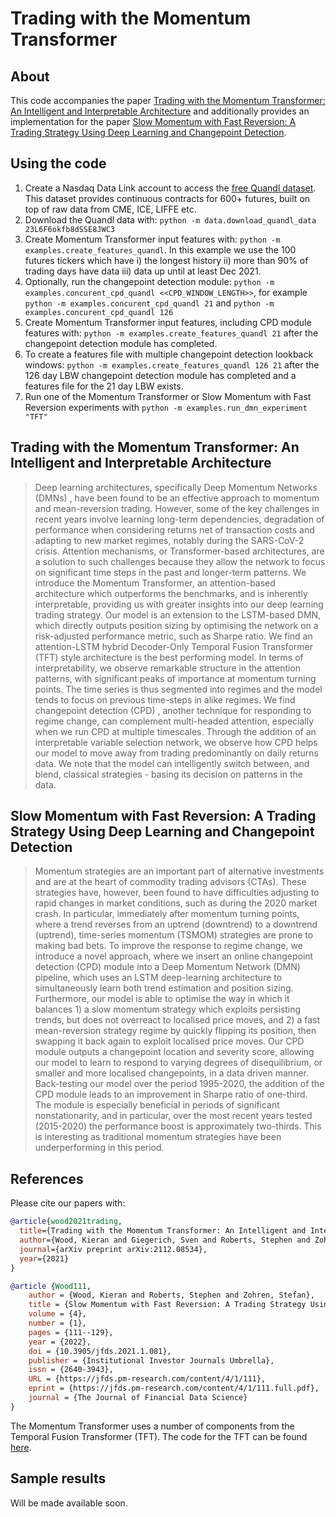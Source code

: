 # Trading with the Momentum Transformer
## About
This code accompanies the paper [Trading with the Momentum Transformer: An Intelligent and Interpretable Architecture](https://arxiv.org/pdf/2112.08534.pdf) and additionally provides an implementation for the paper [Slow Momentum with Fast Reversion: A Trading Strategy Using Deep Learning and Changepoint Detection](https://arxiv.org/pdf/2105.13727.pdf). 

## Using the code
1. Create a Nasdaq Data Link account to access the [free Quandl dataset](https://data.nasdaq.com/data/CHRIS-wiki-continuous-futures/documentation). This dataset provides continuous contracts for 600+ futures, built on top of raw data from CME, ICE, LIFFE etc.
2. Download the Quandl data with: `python -m data.download_quandl_data 23L6F6okfb8dSSE8JWC3`
3. Create Momentum Transformer input features with: `python -m examples.create_features_quandl`. In this example we use the 100 futures tickers which have i) the longest history ii) more than 90% of trading days have data iii) data up until at least Dec 2021.
4. Optionally, run the changepoint detection module: `python -m examples.concurent_cpd_quandl <<CPD_WINDOW_LENGTH>>`, for example `python -m examples.concurent_cpd_quandl 21` and `python -m examples.concurent_cpd_quandl 126`
5. Create Momentum Transformer input features, including CPD module features with: `python -m examples.create_features_quandl 21` after the changepoint detection module has completed.
6. To create a features file with multiple changepoint detection lookback windows: `python -m examples.create_features_quandl 126 21` after the 126 day LBW changepoint detection module has completed and a features file for the 21 day LBW exists.
7. Run one of the Momentum Transformer or Slow Momentum with Fast Reversion experiments with `python -m examples.run_dmn_experiment "TFT"`

## Trading with the Momentum Transformer: An Intelligent and Interpretable Architecture
> Deep learning architectures, specifically Deep Momentum Networks (DMNs) , have been found to be an effective approach to momentum and mean-reversion trading. However, some of the key challenges in recent years involve learning long-term dependencies, degradation of performance when considering returns net of transaction costs and adapting to new market regimes, notably during the SARS-CoV-2 crisis. Attention mechanisms, or Transformer-based architectures, are a solution to such challenges because they allow the network to focus on significant time steps in the past and longer-term patterns. We introduce the Momentum Transformer, an attention-based architecture which outperforms the benchmarks, and is inherently interpretable, providing us with greater insights into our deep learning trading strategy. Our model is an extension to the LSTM-based DMN, which directly outputs position sizing by optimising the network on a risk-adjusted performance metric, such as Sharpe ratio. We find an attention-LSTM hybrid Decoder-Only Temporal Fusion Transformer (TFT) style architecture is the best performing model. In terms of interpretability, we observe remarkable structure in the attention patterns, with significant peaks of importance at momentum turning points. The time series is thus segmented into regimes and the model tends to focus on previous time-steps in alike regimes. We find changepoint detection (CPD) , another technique for responding to regime change, can complement multi-headed attention, especially when we run CPD at multiple timescales. Through the addition of an interpretable variable selection network, we observe how CPD helps our model to move away from trading predominantly on daily returns data. We note that the model can intelligently switch between, and blend, classical strategies - basing its decision on patterns in the data.

## Slow Momentum with Fast Reversion: A Trading Strategy Using Deep Learning and Changepoint Detection
> Momentum strategies are an important part of alternative investments and are at the heart of commodity trading advisors (CTAs). These strategies have, however, been found to have difficulties adjusting to rapid changes in market conditions, such as during the 2020 market crash. In particular, immediately after momentum turning points, where a trend reverses from an uptrend (downtrend) to a downtrend (uptrend), time-series momentum (TSMOM) strategies are prone to making bad bets. To improve the response to regime change, we introduce a novel approach, where we insert an online changepoint detection (CPD) module into a Deep Momentum Network (DMN) pipeline, which uses an LSTM deep-learning architecture to simultaneously learn both trend estimation and position sizing. Furthermore, our model is able to optimise the way in which it balances 1) a slow momentum strategy which exploits persisting trends, but does not overreact to localised price moves, and 2) a fast mean-reversion strategy regime by quickly flipping its position, then swapping it back again to exploit localised price moves. Our CPD module outputs a changepoint location and severity score, allowing our model to learn to respond to varying degrees of disequilibrium, or smaller and more localised changepoints, in a data driven manner. Back-testing our model over the period 1995-2020, the addition of the CPD module leads to an improvement in Sharpe ratio of one-third. The module is especially beneficial in periods of significant nonstationarity, and in particular, over the most recent years tested (2015-2020) the performance boost is approximately two-thirds. This is interesting as traditional momentum strategies have been underperforming in this period.


## References
Please cite our papers with:
```bib
@article{wood2021trading,
  title={Trading with the Momentum Transformer: An Intelligent and Interpretable Architecture},
  author={Wood, Kieran and Giegerich, Sven and Roberts, Stephen and Zohren, Stefan},
  journal={arXiv preprint arXiv:2112.08534},
  year={2021}
}

@article {Wood111,
	author = {Wood, Kieran and Roberts, Stephen and Zohren, Stefan},
	title = {Slow Momentum with Fast Reversion: A Trading Strategy Using Deep Learning and Changepoint Detection},
	volume = {4},
	number = {1},
	pages = {111--129},
	year = {2022},
	doi = {10.3905/jfds.2021.1.081},
	publisher = {Institutional Investor Journals Umbrella},
	issn = {2640-3943},
	URL = {https://jfds.pm-research.com/content/4/1/111},
	eprint = {https://jfds.pm-research.com/content/4/1/111.full.pdf},
	journal = {The Journal of Financial Data Science}
}
```

The Momentum Transformer uses a number of components from the Temporal Fusion Transformer (TFT). The code for the TFT can be found [here](https://github.com/google-research/google-research/tree/master/tft).

## Sample results
Will be made available soon. 
